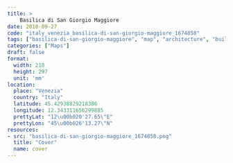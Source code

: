 ```yaml
---
title: > 
    Basilica di San Giorgio Maggiore
date: 2018-09-27
code: "italy_venezia_basilica-di-san-giorgio-maggiore_1674858"
tags: ["basilica-di-san-giorgio-maggiore", "map", "architecture", "buildings", "Venezia", "Italy"]
categories: ["Maps"]
draft: false
format:
  width: 210
  height: 297
  unit: 'mm'
location:
  place: "Venezia"
  country: "Italy"
  latitude: 45.42938829218386
  longitude: 12.343311656299885
  prettyLat: "12\u00b020'27.65\"E"
  prettyLon: "45\u00b026'13.27\"N"
resources:
- src: "basilica-di-san-giorgio-maggiore_1674858.png"
  title: "Cover"
  name: cover
---
```

